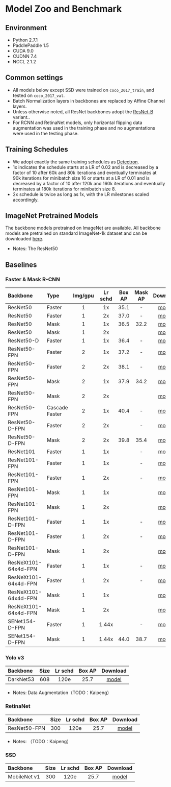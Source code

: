 # Model Zoo and Benchmark
## Environment

- Python 2.7.1
- PaddlePaddle 1.5
- CUDA 9.0
- CUDNN 7.4
- NCCL 2.1.2

## Common settings

- All models below except SSD were trained on `coco_2017_train`, and tested on `coco_2017_val`.
- Batch Normalization layers in backbones are replaced by Affine Channel layers.
- Unless otherwise noted, all ResNet backbones adopt the [ResNet-B](https://arxiv.org/pdf/1812.01187) variant..
- For RCNN and RetinaNet models, only horizontal flipping data augmentation was used in the training phase and no augmentations were used in the testing phase.

## Training Schedules

- We adopt exactly the same training schedules as [Detectron](https://github.com/facebookresearch/Detectron/blob/master/MODEL_ZOO.md#training-schedules). 
- 1x indicates the schedule starts at a LR of 0.02 and is decreased by a factor of 10 after 60k and 80k iterations and eventually terminates at 90k iterations for minibatch size 16 or starts at a LR of 0.01 and is decreased by a factor of 10 after 120k and 160k iterations and eventually terminates at 180k iterations for minibatch size 8.
- 2x schedule is twice as long as 1x, with the LR milestones scaled accordingly.

## ImageNet Pretrained Models

The backbone models pretrained on ImageNet are available. All backbone models are pretrained on standard ImageNet-1k dataset and can be downloaded [here](https://github.com/PaddlePaddle/models/tree/develop/PaddleCV/image_classification#supported-models-and-performances).

- Notes: The ResNet50

## Baselines

### Faster & Mask R-CNN

| Backbone             | Type           | Img/gpu | Lr schd | Box AP | Mask AP |                           Download                           |
| :------------------- | :------------- | :-----: | :-----: | :----: | :-----: | :----------------------------------------------------------: |
| ResNet50             | Faster         |    1    |   1x    |  35.1  |    -    | [model](https://paddlemodels.bj.bcebos.com/object_detection/faster_rcnn_r50_1x.tar) |
| ResNet50             | Faster         |    1    |   2x    |  37.0  |    -    | [model](https://paddlemodels.bj.bcebos.com/object_detection/faster_rcnn_r50_2x.tar) |
| ResNet50             | Mask           |    1    |   1x    |  36.5  |  32.2   | [model](https://paddlemodels.bj.bcebos.com/object_detection/Fmask_rcnn_r50_1x.tar) |
| ResNet50             | Mask           |    1    |   2x    |        |         |                          [model]()                           |
| ResNet50-D           | Faster         |    1    |   1x    |  36.4  |    -    | [model](ttps://paddlemodels.bj.bcebos.com/object_detection/faster_rcnn_r50_vd_1x.tar) |
| ResNet50-FPN         | Faster         |    2    |   1x    |  37.2  |    -    | [model](https://paddlemodels.bj.bcebos.com/object_detection/faster_rcnn_r50_fpn_1x.tar) |
| ResNet50-FPN         | Faster         |    2    |   2x    |  38.1  |    -    | [model](https://paddlemodels.bj.bcebos.com/object_detection/faster_rcnn_r50_fpn_2x.tar) |
| ResNet50-FPN         | Mask           |    2    |   1x    |  37.9  |  34.2   | [model](https://paddlemodels.bj.bcebos.com/object_detection/mask_rcnn_r50_fpn_1x.tar) |
| ResNet50-FPN         | Mask           |    2    |   2x    |        |         |                          [model]()                           |
| ResNet50-FPN         | Cascade Faster |    2    |   1x    |  40.4  |    -    |                          [model]()                           |
| ResNet50-D-FPN       | Faster         |    2    |   2x    |        |    -    |                          [model]()                           |
| ResNet50-D-FPN       | Mask           |    2    |   2x    |  39.8  |  35.4   | [model](https://paddlemodels.bj.bcebos.com/object_detection/mask_rcnn_r50_vd_fpn_2x.tar) |
| ResNet101            | Faster         |    1    |   1x    |        |    -    |                          [model]()                           |
| ResNet101-FPN        | Faster         |    1    |   1x    |        |    -    |                          [model]()                           |
| ResNet101-FPN        | Faster         |    1    |   2x    |        |    -    |                          [model]()                           |
| ResNet101-FPN        | Mask           |    1    |   1x    |        |         |                          [model]()                           |
| ResNet101-FPN        | Mask           |    1    |   2x    |        |         |                          [model]()                           |
| ResNet101-D-FPN      | Faster         |    1    |   1x    |        |    -    |                          [model]()                           |
| ResNet101-D-FPN      | Faster         |    1    |   2x    |        |    -    |                          [model]()                           |
| ResNet101-D-FPN      | Mask           |    1    |   2x    |        |         |                          [model]()                           |
| ResNeXt101-64x4d-FPN | Faster         |    1    |   1x    |        |    -    |                          [model]()                           |
| ResNeXt101-64x4d-FPN | Faster         |    1    |   2x    |        |    -    |                          [model]()                           |
| ResNeXt101-64x4d-FPN | Mask           |    1    |   1x    |        |         |                          [model]()                           |
| ResNeXt101-64x4d-FPN | Mask           |    1    |   2x    |        |         |                          [model]()                           |
| SENet154-D-FPN       | Faster         |    1    |  1.44x  |        |    -    |                          [model]()                           |
| SENet154-D-FPN       | Mask           |    1    |  1.44x  |  44.0  |  38.7   | [model](https://paddlemodels.bj.bcebos.com/object_detection/mask_rcnn_se154_vd_fpn_s1x.tar) |

### Yolo v3

| Backbone  | Size | Lr schd | Box AP | Download  |
| :-------- | :--: | :-----: | :----: | :-------: |
| DarkNet53 | 608  |  120e   |  25.7  | [model]() |

- Notes: Data Augmentation（TODO：Kaipeng）

### RetinaNet

| Backbone     | Size | Lr schd | Box AP | Download  |
| :----------- | :--: | :-----: | :----: | :-------: |
| ResNet50-FPN | 300  |  120e   |  25.7  | [model]() |

- Notes: （TODO：Kaipeng）

### SSD

| Backbone     | Size | Lr schd | Box AP | Download  |
| :----------- | :--: | :-----: | :----: | :-------: |
| MobileNet v1 | 300  |  120e   |  25.7  | [model]() |

